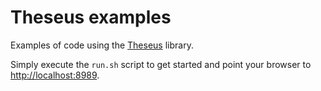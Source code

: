 # Theseus examples

Examples of code using the [Theseus](https://github.com/argo-rest/theseus) library.

Simply execute the `run.sh` script to get started and point your browser to [http://localhost:8989](http://localhost:8989).
